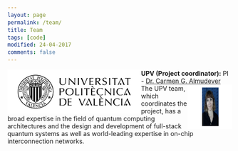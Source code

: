```yaml
---
layout: page
permalink: /team/
title: Team
tags: [code]
modified: 24-04-2017
comments: false
---
```


<!---
	Details about sidebar info is provided inside _data/navigation.yml file
-->
 


<img align="left" width="300" height="100" src="images/UPV.jpg"> **UPV (Project coordinator):** PI - [Dr. Carmen G. Almudever](https://www.linkedin.com/in/carmengalmudever/) <img align="right" width="100" height="100" src="images/carmina_upv.png">
The UPV team, which coordinates the project, has a broad expertise in the field of quantum computing architectures and the design and development of full-stack quantum systems as well as world-leading expertise in on-chip interconnection networks. 



